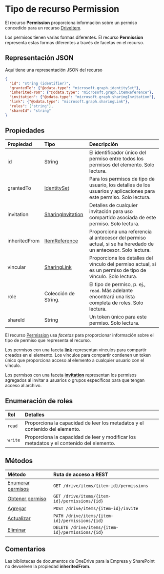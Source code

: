 # <a name="permission-resource-type"></a>Tipo de recurso Permission

El recurso **Permission** proporciona información sobre un permiso concedido para un recurso [DriveItem](driveitem.md).

Los permisos tienen varias formas diferentes. El recurso **Permission** representa estas formas diferentes a través de facetas en el recurso.

## <a name="json-representation"></a>Representación JSON

Aquí tiene una representación JSON del recurso

<!-- {
  "blockType": "resource",
  "optionalProperties": [ "link", "grantedTo", "invitation", "inheritedFrom", "shareId" ],
  "keyProperty": "id",
  "@odata.type": "microsoft.graph.permission"
}-->
```json
{
  "id": "string (identifier)",
  "grantedTo": {"@odata.type": "microsoft.graph.identitySet"},
  "inheritedFrom": {"@odata.type": "microsoft.graph.itemReference"},
  "invitation": {"@odata.type": "microsoft.graph.sharingInvitation"},
  "link": {"@odata.type": "microsoft.graph.sharingLink"},
  "roles": ["string"],
  "shareId": "string"
}
```

## <a name="properties"></a>Propiedades

| Propiedad      | Tipo                                      | Descripción                                                                                                                           |
|:--------------|:------------------------------------------|:--------------------------------------------------------------------------------------------------------------------------------------|
| id            | String                                    | El identificador único del permiso entre todos los permisos del elemento. Solo lectura.                                                 |
| grantedTo     | [IdentitySet](identityset.md)             | Para los permisos de tipo de usuario, los detalles de los usuarios y aplicaciones para este permiso. Solo lectura.                                    |
| invitation    | [SharingInvitation](sharinginvitation.md) | Detalles de cualquier invitación para uso compartido asociada de este permiso. Solo lectura.                                                          |
| inheritedFrom | [ItemReference](itemreference.md)         | Proporciona una referencia al antecesor del permiso actual, si se ha heredado de un antecesor. Solo lectura.                       |
| vincular          | [SharingLink](sharinglink.md)             | Proporciona los detalles del vínculo del permiso actual, si es un permiso de tipo de vínculo. Solo lectura.                                     |
| role          | Colección de String.                      | El tipo de permiso, p. ej., `read`. Más adelante encontrará una lista completa de roles. Solo lectura.                                                 |
| shareId       | String                                    | Un token único para este permiso. Solo lectura. |

El recurso [Permission](../resources/permission.md) usa _facetas_ para proporcionar información sobre el tipo de permiso que representa el recurso.

Los permisos con una faceta [**link**](sharinglink.md) representan vínculos para compartir creados en el elemento. Los vínculos para compartir contienen un token único que proporciona acceso al elemento a cualquier usuario con el vínculo.

Los permisos con una faceta [**invitation**](sharinginvitation.md) representan los permisos agregados al invitar a usuarios o grupos específicos para que tengan acceso al archivo.

## <a name="roles-enumeration"></a>Enumeración de roles

| Rol  | Detalles                                                                        |
|:------|:-------------------------------------------------------------------------------|
| `read`  | Proporciona la capacidad de leer los metadatos y el contenido del elemento.            |
| `write` | Proporciona la capacidad de leer y modificar los metadatos y el contenido del elemento. |

## <a name="methods"></a>Métodos

| Método                                              | Ruta de acceso a REST                            |
|:----------------------------------------------------|:---------------------------------------|
| [Enumerar permisos](../api/item_list_permissions.md) | `GET /drive/items/{item-id}/permissions`  |
| [Obtener permiso](../api/permission_get.md)          | `GET /drive/items/{item-id}/permissions/{id}` |
| [Agregar](../api/item_invite.md)                        | `POST /drive/items/{item-id}/invite` |
| [Actualizar](../api/permission_update.md)               | `PATH /drive/items/{item-id}/permissions/{id}` |
| [Eliminar](../api/permission_delete.md)               | `DELETE /drive/items/{item-id}/permissions/{id}` |


## <a name="remarks"></a>Comentarios

Las bibliotecas de documentos de OneDrive para la Empresa y SharePoint no devuelven la propiedad **inheritedFrom**.

<!-- uuid: 8fcb5dbc-d5aa-4681-8e31-b001d5168d79
2015-10-25 14:57:30 UTC -->
<!-- {
  "type": "#page.annotation",
  "description": "permission resource",
  "keywords": "",
  "section": "documentation",
  "tocPath": ""
}-->
